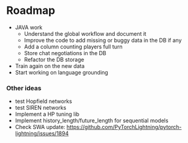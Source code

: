 # Roadmap

- JAVA work
    - Understand the global workflow and document it
    - Improve the code to add missing or buggy data in the DB if any
    - Add a column counting players full turn
    - Store chat negotiations in the DB
    - Refactor the DB storage
- Train again on the new data
- Start working on language grounding

### Other ideas
- test Hopfield networks
- test SIREN networks
- Implement a HP tuning lib
- Implement history_length/future_length for sequential models
- Check SWA update: https://github.com/PyTorchLightning/pytorch-lightning/issues/1894
